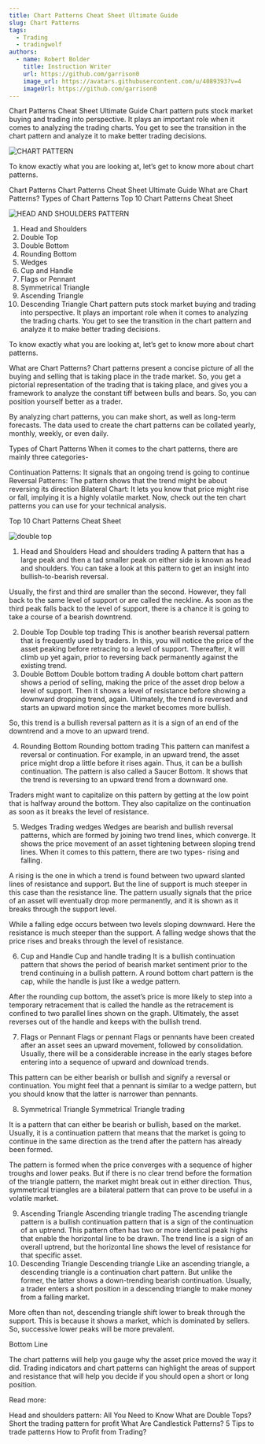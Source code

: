 ```yaml
---
title: Chart Patterns Cheat Sheet Ultimate Guide
slug: Chart Patterns
tags:
  - Trading
  - tradingwolf
authors:
  - name: Robert Bolder
    title: Instruction Writer
    url: https://github.com/garrison0
    image_url: https://avatars.githubusercontent.com/u/4089393?v=4
    imageUrl: https://github.com/garrison0
---
```

Chart Patterns Cheat Sheet Ultimate Guide
Chart pattern puts stock market buying and trading into perspective. It plays an important role when it comes to analyzing the trading charts. You get to see the transition in the chart pattern and analyze it to make better trading decisions.

![CHART PATTERN](/img/chart-patterns-cheat-sheet.png.webp "chart pattern")







To know exactly what you are looking at, let’s get to know more about chart patterns.

Chart Patterns
Chart Patterns Cheat Sheet Ultimate Guide
What are Chart Patterns?
Types of Chart Patterns
Top 10 Chart Patterns Cheat Sheet

![HEAD AND SHOULDERS PATTERN](/img/head-shoulders-1.png.webp "HEAD AND SHOULDERS PATTERN")



1. Head and Shoulders
2. Double Top
3. Double Bottom
4. Rounding Bottom
5. Wedges
6. Cup and Handle
7. Flags or Pennant
8. Symmetrical Triangle
9. Ascending Triangle
10. Descending Triangle
    Chart pattern puts stock market buying and trading into perspective. It plays an important role when it comes to analyzing the trading charts. You get to see the transition in the chart pattern and analyze it to make better trading decisions.

To know exactly what you are looking at, let’s get to know more about chart patterns.

What are Chart Patterns?
Chart patterns present a concise picture of all the buying and selling that is taking place in the trade market. So, you get a pictorial representation of the trading that is taking place, and gives you a framework to analyze the constant tiff between bulls and bears. So, you can position yourself better as a trader.

By analyzing chart patterns, you can make short, as well as long-term forecasts. The data used to create the chart patterns can be collated yearly, monthly, weekly, or even daily.

Types of Chart Patterns
When it comes to the chart patterns, there are mainly three categories-

Continuation Patterns: It signals that an ongoing trend is going to continue
Reversal Patterns: The pattern shows that the trend might be about reversing its direction
Bilateral Chart: It lets you know that price might rise or fall, implying it is a highly volatile market.
Now, check out the ten chart patterns you can use for your technical analysis.

Top 10 Chart Patterns Cheat Sheet

![double top](/img/double-top.png.webp "double top")





1. Head and Shoulders
   Head and shoulders trading
   A pattern that has a large peak and then a tad smaller peak on either side is known as head and shoulders. You can take a look at this pattern to get an insight into bullish-to-bearish reversal.

Usually, the first and third are smaller than the second. However, they fall back to the same level of support or are called the neckline. As soon as the third peak falls back to the level of support, there is a chance it is going to take a course of a bearish downtrend.

2. Double Top
   Double top trading
   This is another bearish reversal pattern that is frequently used by traders. In this, you will notice the price of the asset peaking before retracing to a level of support. Thereafter, it will climb up yet again, prior to reversing back permanently against the existing trend.
3. Double Bottom
   Double bottom trading
   A double bottom chart pattern shows a period of selling, making the price of the asset drop below a level of support. Then it shows a level of resistance before showing a downward dropping trend, again. Ultimately, the trend is reversed and starts an upward motion since the market becomes more bullish.

So, this trend is a bullish reversal pattern as it is a sign of an end of the downtrend and a move to an upward trend.

4. Rounding Bottom
   Rounding bottom trading
   This pattern can manifest a reversal or continuation. For example, in an upward trend, the asset price might drop a little before it rises again. Thus, it can be a bullish continuation. The pattern is also called a Saucer Bottom. It shows that the trend is reversing to an upward trend from a downward one.

Traders might want to capitalize on this pattern by getting at the low point that is halfway around the bottom. They also capitalize on the continuation as soon as it breaks the level of resistance.

5. Wedges
   Trading wedges
   Wedges are bearish and bullish reversal patterns, which are formed by joining two trend lines, which converge. It shows the price movement of an asset tightening between sloping trend lines. When it comes to this pattern, there are two types- rising and falling.

A rising is the one in which a trend is found between two upward slanted lines of resistance and support. But the line of support is much steeper in this case than the resistance line. The pattern usually signals that the price of an asset will eventually drop more permanently, and it is shown as it breaks through the support level.

While a falling edge occurs between two levels sloping downward. Here the resistance is much steeper than the support. A falling wedge shows that the price rises and breaks through the level of resistance.

6. Cup and Handle
   Cup and handle trading
   It is a bullish continuation pattern that shows the period of bearish market sentiment prior to the trend continuing in a bullish pattern. A round bottom chart pattern is the cap, while the handle is just like a wedge pattern.

After the rounding cup bottom, the asset’s price is more likely to step into a temporary retracement that is called the handle as the retracement is confined to two parallel lines shown on the graph. Ultimately, the asset reverses out of the handle and keeps with the bullish trend.

7. Flags or Pennant
   Flags or pennant
   Flags or pennants have been created after an asset sees an upward movement, followed by consolidation. Usually, there will be a considerable increase in the early stages before entering into a sequence of upward and download trends.

This pattern can be either bearish or bullish and signify a reversal or continuation. You might feel that a pennant is similar to a wedge pattern, but you should know that the latter is narrower than pennants.

8. Symmetrical Triangle
   Symmetrical Triangle trading

It is a pattern that can either be bearish or bullish, based on the market. Usually, it is a continuation pattern that means that the market is going to continue in the same direction as the trend after the pattern has already been formed.

The pattern is formed when the price converges with a sequence of higher troughs and lower peaks. But if there is no clear trend before the formation of the triangle pattern, the market might break out in either direction. Thus, symmetrical triangles are a bilateral pattern that can prove to be useful in a volatile market.

9. Ascending Triangle
   Ascending triangle trading
   The ascending triangle pattern is a bullish continuation pattern that is a sign of the continuation of an uptrend. This pattern often has two or more identical peak highs that enable the horizontal line to be drawn. The trend line is a sign of an overall uptrend, but the horizontal line shows the level of resistance for that specific asset.
10. Descending Triangle
    Descending triangle
    Like an ascending triangle, a descending triangle is a continuation chart pattern. But unlike the former, the latter shows a down-trending bearish continuation. Usually, a trader enters a short position in a descending triangle to make money from a falling market.

More often than not, descending triangle shift lower to break through the support. This is because it shows a market, which is dominated by sellers. So, successive lower peaks will be more prevalent.

Bottom Line

The chart patterns will help you gauge why the asset price moved the way it did. Trading indicators and chart patterns can highlight the areas of support and resistance that will help you decide if you should open a short or long position.

Read more:

Head and shoulders pattern: All You Need to Know
What are Double Tops? Short the trading pattern for profit
What Are Candlestick Patterns? 5 Tips to trade patterns
How to Profit from Trading?